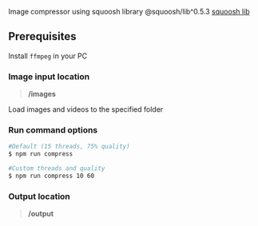 Image compressor using squoosh library @squoosh/lib^0.5.3
[squoosh lib](https://www.npmjs.com/package/@squoosh/lib)

## Prerequisites
Install `ffmpeg` in your PC

### Image input location
> **/images**

Load images and videos to the specified folder
### Run command options
```bash
#Default (15 threads, 75% quality)
$ npm run compress

#Custom threads and quality
$ npm run compress 10 60
```
### Output location
> **/output**
